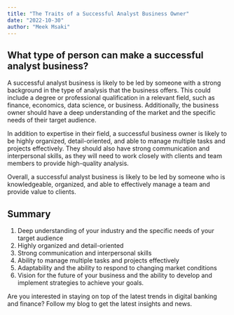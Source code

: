 ```yaml
---
title: "The Traits of a Successful Analyst Business Owner"
date: "2022-10-30"
author: "Meek Msaki"
---
```


## What type of person can make a successful analyst business?

A successful analyst business is likely to be led by someone with a strong background in the type of analysis that the business offers. This could include a degree or professional qualification in a relevant field, such as finance, economics, data science, or business. Additionally, the business owner should have a deep understanding of the market and the specific needs of their target audience.

In addition to expertise in their field, a successful business owner is likely to be highly organized, detail-oriented, and able to manage multiple tasks and projects effectively. They should also have strong communication and interpersonal skills, as they will need to work closely with clients and team members to provide high-quality analysis.

Overall, a successful analyst business is likely to be led by someone who is knowledgeable, organized, and able to effectively manage a team and provide value to clients.

## Summary

1. Deep understanding of your industry and the specific needs of your target audience
2. Highly organized and detail-oriented
3. Strong communication and interpersonal skills
4. Ability to manage multiple tasks and projects effectively
5. Adaptability and the ability to respond to changing market conditions
6. Vision for the future of your business and the ability to develop and implement strategies to achieve your goals.

Are you interested in staying on top of the latest trends in digital banking and finance? Follow my blog to get the latest insights and news.